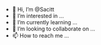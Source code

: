 - 👋 Hi, I’m @Sacitt
- 👀 I’m interested in ...
- 🌱 I’m currently learning ...
- 💞️ I’m looking to collaborate on ...
- 📫 How to reach me ...

<!---
Sacitt/Sacitt is a ✨ special ✨ repository because its `README.md` (this file) appears on your GitHub profile.
You can click the Preview link to take a look at your changes.
--->
